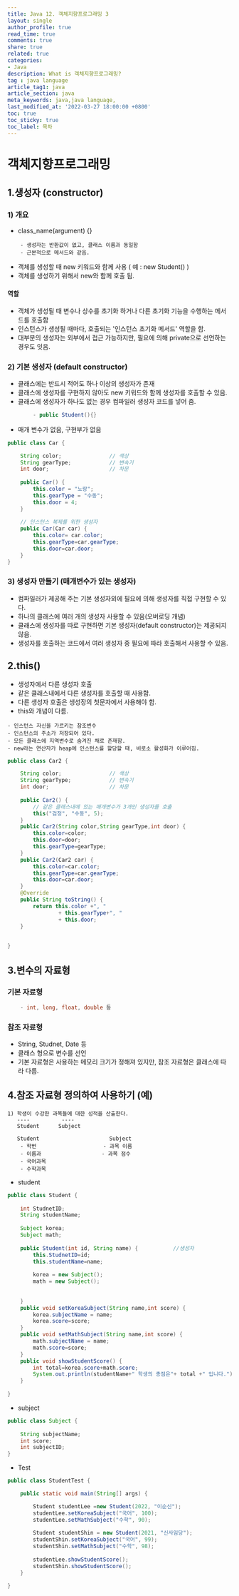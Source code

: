 ```yaml
---
title: Java 12. 객체지향프로그래밍 3
layout: single
author_profile: true
read_time: true
comments: true
share: true
related: true
categories:
- Java
description: What is 객체지향프로그래밍?
tag : java language
article_tag1: java
article_section: java
meta_keywords: java,java language,
last_modified_at: '2022-03-27 18:00:00 +0800'
toc: true
toc_sticky: true
toc_label: 목차
---
```


객체지향프로그래밍
===================

## 1.생성자 (constructor)

### 1) 개요
- class_name(argument) {}

```
    - 생성자는 반환값이 없고, 클래스 이름과 동일함
    - 근본적으로 메서드와 같음.
```

- 객체를 생성할 때 new 키워드와 함께 사용 ( 예 : new Student() )
- 객체를 생성하기 위해서 new와 함께 호출 됨.

#### 역할 
- 객체가 생성될 때 변수나 상수를 초기화 하거나 다른 초기화 기능을 수행하는 메서드를 호출함
- 인스턴스가 생성될 때마다, 호출되는 '인스턴스 초기화 메서드' 역할을 함.       
- 대부분의 생성자는 외부에서 접근 가능하지만, 필요에 의해 private으로 선언하는 경우도 잇음.

### 2) 기본 생성자 (default constructor)

- 클래스에는 반드시 적어도 하나 이상의 생성자가 존재
- 클래스에 생성자를 구현하지 않아도 new 키워드와 함께 생성자를 호출할 수 있음.
- 클래스에 생성자가 하나도 없는 경우 컴파일러 생성자 코드를 넣어 줌.

```java
        - public Student(){} 
```

- 매개 변수가 없음, 구현부가 없음

```java
public class Car {

	String color;				// 색상
	String gearType;			// 변속기
	int door;					// 차문
	
	public Car() {
		this.color = "노랑";
		this.gearType = "수동";
		this.door = 4;
	}
	
	// 인스턴스 복제를 위한 생성자
	public Car(Car car) {
		this.color= car.color;
		this.gearType=car.gearType;
		this.door=car.door;
	}
}   
```
### 3) 생성자 만들기    (매개변수가 있는 생성자)

- 컴파일러가 제공해 주는 기본 생성자외에 필요에 의해 생성자를 직접 구현할 수 있다.
- 하나의 클래스에 여러 개의 생성자 사용할 수 있음(오버로딩 개념)
- 클래스에 생성자를 따로 구현하면 기본 생성자(default constructor)는 제공되지 않음.
- 생성자를 호출하는 코드에서 여러 생성자 중 필요에 따라 호출해서 사용할 수 있음.

## 2.this()

* 생성자에서 다른 생성자 호출
* 같은 클래스내에서 다른 생성자를 호출할 때 사용함.
* 다른 생성자 호출은 생성장의 첫문자에서 사용해야 함.
* this와 개념이 다름.

```
- 인스턴스 자신을 가르키는 참조변수
- 인스턴스의 주소가 저장되어 있다.
- 모든 클래스에 지역변수로 숨겨진 채로 존재함.
- new라는 연산자가 heap에 인스턴스를 할당할 때, 비로소 활성화가 이루어짐.
```

```java
public class Car2 {

	String color;				// 색상
	String gearType;			// 변속기
	int door;					// 차문
	
	public Car2() {
		// 같은 클래스내에 있는 매개변수가 3개인 생성자를 호출
		this("검정", "수동", 5);
	}
	public Car2(String color,String gearType,int door) {
		this.color=color;
		this.door=door;
		this.gearType=gearType;
	}
	public Car2(Car2 car) {
		this.color=car.color;
		this.gearType=car.gearType;
		this.door=car.door;
	}
	@Override
	public String toString() {
		return this.color +", "
				+ this.gearType+", "
				+ this.door;
	}
	
	
}
```

## 3.변수의 자료형

### 기본 자료형

```java
    - int, long, float, double 등
```

###  참조 자료형

- String, Studnet, Date 등
- 클래스 형으로 변수를 선언
- 기본 자료형은 사용하는 메모리 크기가 정해져 있지만, 참조 자료형은 클래스에 따라 다름.

## 4.참조 자료형 정의하여 사용하기 (예)

```
1) 학생이 수강한 과목들에 대한 성적을 산출한다.
   ----          ----
   Student      Subject
```

```
   Student                      Subject
    - 학번                     - 과목 이름
    - 이름과                   - 과목 점수
    - 국어과목
    - 수학과목
```

* student

```java
public class Student {
	
	int StudnetID;
	String studentName;
	
	Subject korea;
	Subject math;
	
	public Student(int id, String name) {			//생성자
		this.StudnetID=id;
		this.studentName=name;
		
		korea = new Subject();
		math = new Subject();
	
		
	}
	public void setKoreaSubject(String name,int score) {
		korea.subjectName = name;
		korea.score=score;
	}
	public void setMathSubject(String name,int score) {
		math.subjectName = name;
		math.score=score;
	}
	public void showStudentScore() {
		int total=korea.score+math.score;
		System.out.println(studentName+" 학생의 총점은"+ total +" 입니다.");
	}
	
}
```

* subject

```java
public class Subject {
	
	String subjectName;
	int score;
	int subjectID;
}
```

* Test

```java
public class StudentTest {

	public static void main(String[] args) {

		Student studentLee =new Student(2022, "이순신");
		studentLee.setKoreaSubject("국어", 100);
		studentLee.setMathSubject("수학", 90);
		
		Student studentShin = new Student(2021, "신사임당");
		studentShin.setKoreaSubject("국어", 99);
		studentShin.setMathSubject("수학", 98);
		
		studentLee.showStudentScore();
		studentShin.showStudentScore();
	}

}
```